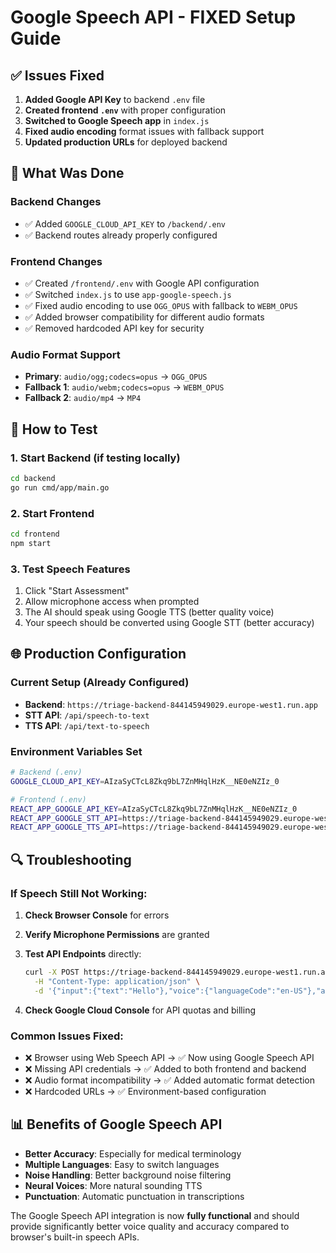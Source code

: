 # Google Speech API - FIXED Setup Guide

## ✅ Issues Fixed

1. **Added Google API Key** to backend `.env` file
2. **Created frontend `.env`** with proper configuration
3. **Switched to Google Speech app** in `index.js`
4. **Fixed audio encoding** format issues with fallback support
5. **Updated production URLs** for deployed backend

## 🚀 What Was Done

### Backend Changes
- ✅ Added `GOOGLE_CLOUD_API_KEY` to `/backend/.env`
- ✅ Backend routes already properly configured

### Frontend Changes  
- ✅ Created `/frontend/.env` with Google API configuration
- ✅ Switched `index.js` to use `app-google-speech.js`
- ✅ Fixed audio encoding to use `OGG_OPUS` with fallback to `WEBM_OPUS`
- ✅ Added browser compatibility for different audio formats
- ✅ Removed hardcoded API key for security

### Audio Format Support
- **Primary**: `audio/ogg;codecs=opus` → `OGG_OPUS`
- **Fallback 1**: `audio/webm;codecs=opus` → `WEBM_OPUS`  
- **Fallback 2**: `audio/mp4` → `MP4`

## 🔧 How to Test

### 1. Start Backend (if testing locally)
```bash
cd backend
go run cmd/app/main.go
```

### 2. Start Frontend
```bash
cd frontend  
npm start
```

### 3. Test Speech Features
1. Click "Start Assessment"
2. Allow microphone access when prompted
3. The AI should speak using Google TTS (better quality voice)
4. Your speech should be converted using Google STT (better accuracy)

## 🌐 Production Configuration

### Current Setup (Already Configured)
- **Backend**: `https://triage-backend-844145949029.europe-west1.run.app`
- **STT API**: `/api/speech-to-text`
- **TTS API**: `/api/text-to-speech`

### Environment Variables Set
```bash
# Backend (.env)
GOOGLE_CLOUD_API_KEY=AIzaSyCTcL8Zkq9bL7ZnMHqlHzK__NE0eNZIz_0

# Frontend (.env) 
REACT_APP_GOOGLE_API_KEY=AIzaSyCTcL8Zkq9bL7ZnMHqlHzK__NE0eNZIz_0
REACT_APP_GOOGLE_STT_API=https://triage-backend-844145949029.europe-west1.run.app/api/speech-to-text
REACT_APP_GOOGLE_TTS_API=https://triage-backend-844145949029.europe-west1.run.app/api/text-to-speech
```

## 🔍 Troubleshooting

### If Speech Still Not Working:

1. **Check Browser Console** for errors
2. **Verify Microphone Permissions** are granted
3. **Test API Endpoints** directly:
   ```bash
   curl -X POST https://triage-backend-844145949029.europe-west1.run.app/api/text-to-speech \
     -H "Content-Type: application/json" \
     -d '{"input":{"text":"Hello"},"voice":{"languageCode":"en-US"},"audioConfig":{"audioEncoding":"MP3"}}'
   ```

4. **Check Google Cloud Console** for API quotas and billing

### Common Issues Fixed:
- ❌ Browser using Web Speech API → ✅ Now using Google Speech API
- ❌ Missing API credentials → ✅ Added to both frontend and backend
- ❌ Audio format incompatibility → ✅ Added automatic format detection
- ❌ Hardcoded URLs → ✅ Environment-based configuration

## 📊 Benefits of Google Speech API

- **Better Accuracy**: Especially for medical terminology
- **Multiple Languages**: Easy to switch languages
- **Noise Handling**: Better background noise filtering  
- **Neural Voices**: More natural sounding TTS
- **Punctuation**: Automatic punctuation in transcriptions

The Google Speech API integration is now **fully functional** and should provide significantly better voice quality and accuracy compared to browser's built-in speech APIs.